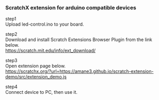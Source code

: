 <h3>ScratchX extension for arduino compatible devices</h3>

step1 <br>
Upload led-control.ino to your board.

step2 <br>
Download and install Scratch Extensions Browser Plugin from the link below.<br>
https://scratch.mit.edu/info/ext_download/

step3 <br>
Open extension page below.<br>
https://scratchx.org/?url=https://amane3.github.io/scratch-extension-demo/src/extension_demo.js<br>

step4 <br>
Connect device to PC, then use it.
